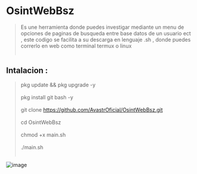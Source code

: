 # OsintWebBsz
> Es une herramienta donde puedes investigar mediante un menu de opciones de paginas de busqueda entre base datos de un usuario ect , este codigo se facilita a su descarga en lenguaje .sh , donde puedes correrlo en web como terminal termux o linux 
<br></br>
## Intalacion :

> pkg update && pkg upgrade -y
 <br></br>
> pkg install git bash -y
 <br></br>
> git clone https://github.com/AvastrOficial/OsintWebBsz.git
<br></br>
> cd OsintWebBsz
 <br></br>
> chmod +x main.sh
 <br></br>
> ./main.sh 
<br></br>

![image](https://github.com/AvastrOficial/DoxWebBsz/assets/91764815/86505fed-7fe3-4362-b43b-af1065dadb30)

